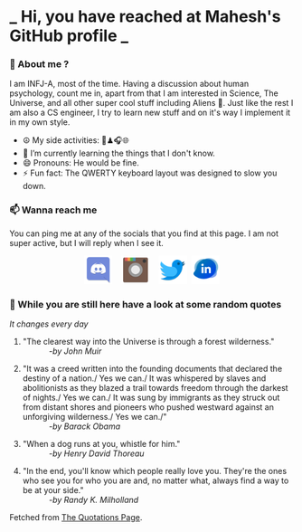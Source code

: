 # **_ Hi, you have reached at Mahesh's GitHub profile _**
### 🌸 About me ?
I am INFJ-A, most of the time. Having a discussion about human psychology, count me in, apart from that I am interested in Science, The Universe, and all other super cool stuff including Aliens 🤫. Just like the rest I am also a CS engineer, I try to learn new stuff and on it's way I implement it in my own style. 
- ☮ My side activities: 🎨♟🎧🌐
- 🌱 I’m currently learning the things that I don't know.
- 😄 Pronouns: He would be fine.
- ⚡ Fun fact: The QWERTY keyboard layout was designed to slow you down.

### 📫 Wanna reach me
You can ping me at any of the socials that you find at this page. I am not super active, but I will reply when I see it.
<p align="center">
<a href="https://discordapp.com/users/733328856957714472"><img src="./Assets/Papirus-Team-Papirus-Apps-Discord.svg" height="50px" width="50px" ></a>&nbsp; &nbsp;  
<a href ="https://instagram.com/obl1v_on"><img src="./Assets/Papirus-Team-Papirus-Apps-Instagram.svg" height="50px" width="50px" ></a>&nbsp;  &nbsp; 
<a href ="https://twitter.com/MaheshN2000"><img src="./Assets/Papirus-Team-Papirus-Apps-Twitter.svg" height ="50px" width="50px" ></a>&nbsp;
<a href ="https://linkedin.com/in/mahesh2000"><img src="./Assets/in.png" height ="50px" width="50px" ></a>

</p>



### 🔰 While you are still here have a look at some random quotes
*It changes every day*

<!-- BLOG-POST-LIST:START -->
 1.  "The clearest way into the Universe is through a forest wilderness." <br> &emsp;&emsp;&emsp; <i>-by John Muir</i> 

 2.  "It was a creed written into the founding documents that declared the destiny of a nation./ Yes we can./ It was whispered by slaves and abolitionists as they blazed a trail towards freedom through the darkest of nights./ Yes we can./ It was sung by immigrants as they struck out from distant shores and pioneers who pushed westward against an unforgiving wilderness./ Yes we can./" <br> &emsp;&emsp;&emsp; <i>-by Barack Obama</i> 

 3.  "When a dog runs at you, whistle for him." <br> &emsp;&emsp;&emsp; <i>-by Henry David Thoreau</i> 

 4.  "In the end, you'll know which people really love you. They're the ones who see you for who you are and, no matter what, always find a way to be at your side." <br> &emsp;&emsp;&emsp; <i>-by Randy K. Milholland</i> 
<!-- BLOG-POST-LIST:END -->
Fetched from <a href="http://www.quotationspage.com/data/mqotd.rss"> The Quotations Page</a>.
<!-- The above quotes are fetched from " http://www.quotationspage.com/data/mqotd.rss " and the github action used was gautamkrishnar/blog-post-workflow@master -->
